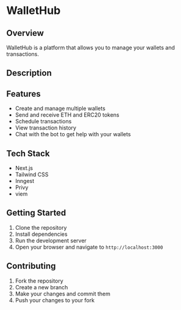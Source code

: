 # WalletHub

## Overview

WalletHub is a platform that allows you to manage your wallets and transactions.

## Description


## Features

- Create and manage multiple wallets
- Send and receive ETH and ERC20 tokens
- Schedule transactions
- View transaction history
- Chat with the bot to get help with your wallets

## Tech Stack

- Next.js
- Tailwind CSS
- Inngest
- Privy
- viem

## Getting Started

1. Clone the repository
2. Install dependencies
3. Run the development server
4. Open your browser and navigate to `http://localhost:3000`

## Contributing

1. Fork the repository
2. Create a new branch
3. Make your changes and commit them
4. Push your changes to your fork
